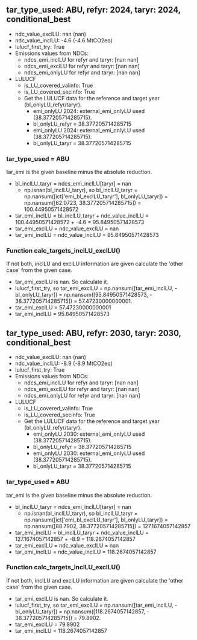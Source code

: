 

## tar_type_used: ABU, refyr: 2024, taryr: 2024, conditional_best
- ndc_value_exclLU: nan (nan)
- ndc_value_inclLU: -4.6 (-4.6 MtCO2eq)
- lulucf_first_try: True
- Emissions values from NDCs:
  - ndcs_emi_inclLU for refyr and taryr: [nan nan]
  - ndcs_emi_exclLU for refyr and taryr: [nan nan]
  - ndcs_emi_onlyLU for refyr and taryr: [nan nan]
- LULUCF
  - is_LU_covered_valinfo: True
  - is_LU_covered_secinfo: True
  - Get the LULUCF data for the reference and target year (bl_onlyLU_refyr/taryr).
    - emi_onlyLU 2024: external_emi_onlyLU used (38.377205714285715).
    - bl_onlyLU_refyr = 38.377205714285715
    - emi_onlyLU 2024: external_emi_onlyLU used (38.377205714285715).
    - bl_onlyLU_taryr = 38.377205714285715
### tar_type_used = ABU
tar_emi is the given baseline minus the absolute reduction.
- bl_inclLU_taryr = ndcs_emi_inclLU[taryr] = nan
  - np.isnan(bl_inclLU_taryr), so bl_inclLU_taryr = np.nansum([ict['emi_bl_exclLU_taryr'], bl_onlyLU_taryr]) = np.nansum([62.0723, 38.377205714285715]) = 100.44950571428572
- tar_emi_inclLU = bl_inclLU_taryr + ndc_value_inclLU = 100.44950571428572 + -4.6 = 95.84950571428573
- tar_emi_exclLU = ndc_value_exclLU = nan
- tar_emi_inclLU = ndc_value_inclLU = 95.84950571428573
### Function calc_targets_inclLU_exclLU()
If not both, inclLU and exclLU information are given calculate the 'other case' from the given case.
- tar_emi_exclLU is nan. So calculate it.
- lulucf_first_try, so tar_emi_exclLU = np.nansum([tar_emi_inclLU, -bl_onlyLU_taryr]) = np.nansum([95.84950571428573, - 38.377205714285715]) = 57.47230000000001.
- tar_emi_exclLU = 57.47230000000001
- tar_emi_inclLU = 95.84950571428573

## tar_type_used: ABU, refyr: 2030, taryr: 2030, conditional_best
- ndc_value_exclLU: nan (nan)
- ndc_value_inclLU: -8.9 (-8.9 MtCO2eq)
- lulucf_first_try: True
- Emissions values from NDCs:
  - ndcs_emi_inclLU for refyr and taryr: [nan nan]
  - ndcs_emi_exclLU for refyr and taryr: [nan nan]
  - ndcs_emi_onlyLU for refyr and taryr: [nan nan]
- LULUCF
  - is_LU_covered_valinfo: True
  - is_LU_covered_secinfo: True
  - Get the LULUCF data for the reference and target year (bl_onlyLU_refyr/taryr).
    - emi_onlyLU 2030: external_emi_onlyLU used (38.377205714285715).
    - bl_onlyLU_refyr = 38.377205714285715
    - emi_onlyLU 2030: external_emi_onlyLU used (38.377205714285715).
    - bl_onlyLU_taryr = 38.377205714285715
### tar_type_used = ABU
tar_emi is the given baseline minus the absolute reduction.
- bl_inclLU_taryr = ndcs_emi_inclLU[taryr] = nan
  - np.isnan(bl_inclLU_taryr), so bl_inclLU_taryr = np.nansum([ict['emi_bl_exclLU_taryr'], bl_onlyLU_taryr]) = np.nansum([88.7902, 38.377205714285715]) = 127.1674057142857
- tar_emi_inclLU = bl_inclLU_taryr + ndc_value_inclLU = 127.1674057142857 + -8.9 = 118.2674057142857
- tar_emi_exclLU = ndc_value_exclLU = nan
- tar_emi_inclLU = ndc_value_inclLU = 118.2674057142857
### Function calc_targets_inclLU_exclLU()
If not both, inclLU and exclLU information are given calculate the 'other case' from the given case.
- tar_emi_exclLU is nan. So calculate it.
- lulucf_first_try, so tar_emi_exclLU = np.nansum([tar_emi_inclLU, -bl_onlyLU_taryr]) = np.nansum([118.2674057142857, - 38.377205714285715]) = 79.8902.
- tar_emi_exclLU = 79.8902
- tar_emi_inclLU = 118.2674057142857